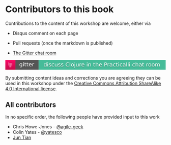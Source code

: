 # Contributors to this book

Contributions to the content of this workshop are welcome, either via

* Disqus comment on each page

* Pull requests (once the markdown is published)

* [The Gitter chat room](https://gitter.im/practicalli/chat?utm_source=badge&utm_medium=badge&utm_campaign=pr-badge)

[![Join the conversation on Gitter](images/gitter-chat-badge-practicalli.png)](https://gitter.im/practicalli/chat?utm_source=badge&utm_medium=badge&utm_campaign=pr-badge)

By submitting content ideas and corrections you are agreeing they can be used in this workshop under the [Creative Commons Attribution ShareAlike 4.0 International license](http://creativecommons.org/licenses/by-sa/4.0/).

## All contributors

In no specific order, the following people have provided input to this work

* Chris Howe-Jones - [@agile-geek](https://twitter.com/agile_geek)
* Colin Yates - [@yatesco](https://twitter.com/yatesco)
* [Jun Tian](https://disqus.com/by/juntian/)

